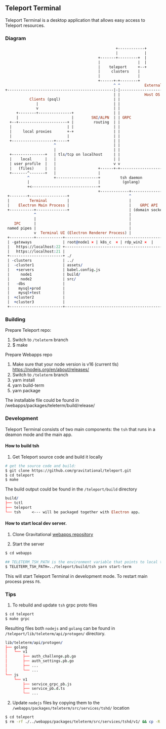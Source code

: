 ## Teleport Terminal

Teleport Terminal is a desktop application that allows easy access to Teleport resources.

### Diagram
```pro
                                                  +------------+
                                                  |            |
                                          +-------+---------+  |
                                          |                 |  |
                                          |    teleport     +--+
                                          |     clusters    |
                                          |                 |
                                          +------+-+--------+
                                                 ^ ^           External Network
+------------------------------------------------|-|---------------------+
                                                 | |           Host OS
           Clients (psql)                        | |
              |                                  | |
              v                                  | |
     +--------+---------------+                  | |
     |                        |        SNI/ALPN  | | GRPC
  +--+----------------------+ |         routing  | |
  |                         | |                  | |
  |     local proxies       +-+                  | |
  |                         |                    | |
  +-------------------+-----+                    | |
                      ^                          | |
                      |                          | |
  +---------------+   | tls/tcp on localhost     | |
  |    local      |   |                          | |
  | user profile  |   |                          v v
  |   (files)     |   |                   +------+-+-------------------+
  +-------^-------+   |                   |                            |
          ^           +-------------------+         tsh daemon         |
          |                               |          (golang)          |
          +<------------------------------+                            |
                                          +-------------+--------------+
 +--------+-----------------+                           ^
 |         Terminal         |                           |
 |    Electron Main Process |                           |    GRPC API
 +-----------+--------------+                           | (domain socket)
             ^                                          |
             |                                          |
    IPC      |                                          |
 named pipes |                                          |
             v  Terminal UI (Electron Renderer Process) |
 +-----------+------------+---------------------------------------------+
 | -gateways              | root@node1 × | k8s_c  × | rdp_win2 ×  |     |
 |   https://localhost:22 +---------------------------------------------+
 |   https://localhost:21 |                                             |
 +------------------------+ ./                                          |
 | -clusters              | ../                                         |
 |  -cluster1             | assets/                                     |
 |   +servers             | babel.config.js                             |
 |     node1              | build/                                      |
 |     node2              | src/                                        |
 |   -dbs                 |                                             |
 |    mysql+prod          |                                             |
 |    mysql+test          |                                             |
 |  +cluster2             |                                             |
 |  +cluster3             |                                             |
 +------------------------+---------------------------------------------+
```

### Building

Prepare Teleport repo:
1. Switch to `/teleterm` branch
2. $ make

Prepare Webapps repo
1. Make sure that your node version is v16 (current tls) https://nodejs.org/en/about/releases/
2. Switch to `/teleterm` branch
3. yarn install
4. yarn build-term
5. yarn package

The installable file could be found in /webapps/packages/teleterm/build/release/


### Development

 Teleport Terminal consists of two main components: the `tsh` that runs in a deamon mode and the main app.

#### How to build tsh

1. Get Teleport source code and build it locally

```sh
# get the source code and build:
$ git clone https://github.com/gravitational/teleport.git
$ cd teleport
$ make
```

The build output could be found in the `/teleport/build` directory

```pro
build/
├── tctl
├── teleport
└── tsh     <--- will be packaged together with Electron app.
```

#### How to start local dev server.

1. Clone Gravitational [webapps repository](https://github.com/gravitational/webapps)

2. Start the server

```sh
$ cd webapps

## TELETERM_TSH_PATH is the environment variable that points to local tsh binary
$ TELETERM_TSH_PATH=../teleport/build/tsh yarn start-term
```

This will start Teleport Terminal in development mode. To restart main process press `F6`.

### Tips


1. To rebuild and update `tsh` grpc proto files

```sh
$ cd teleport
$ make grpc
```

Resulting files both `nodejs` and `golang` can be found in `/teleport/lib/teleterm/api/protogen/` directory.

```pro
lib/teleterm/api/protogen/
├── golang
│   └── v1
│       ├── auth_challenge.pb.go
│       ├── auth_settings.pb.go
│       ├── ...
│       └── ...
└── js
    └── v1
        ├── service_grpc_pb.js
        ├── service_pb.d.ts
        └── ...
```

2. Update `nodejs` files by copying them to the `/webapps/packages/teleterm/src/services/tshd/` location

```sh
$ cd teleport
$ rm -rf ./../webapps/packages/teleterm/src/services/tshd/v1/ && cp -R lib/teleterm/api/protogen/js/v1/ ./../webapps/packages/teleterm/src/services/tshd/
```

